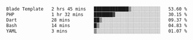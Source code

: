 <!--START_SECTION:waka-->

```txt
Blade Template   2 hrs 45 mins   █████████████▒░░░░░░░░░░░   53.60 %
PHP              1 hr 32 mins    ███████▓░░░░░░░░░░░░░░░░░   30.15 %
Dart             28 mins         ██▒░░░░░░░░░░░░░░░░░░░░░░   09.37 %
Bash             14 mins         █▒░░░░░░░░░░░░░░░░░░░░░░░   04.83 %
YAML             3 mins          ▒░░░░░░░░░░░░░░░░░░░░░░░░   01.07 %
```

<!--END_SECTION:waka-->
